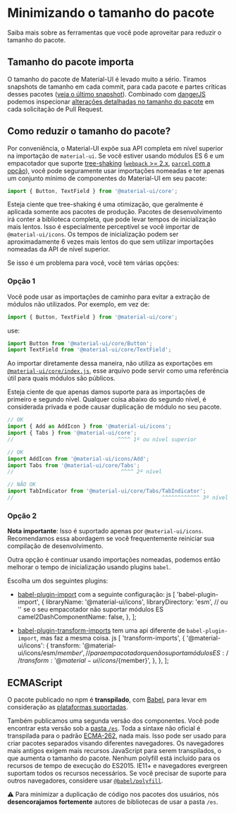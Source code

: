 # Minimizando o tamanho do pacote

<p class="description">Saiba mais sobre as ferramentas que você pode aproveitar para reduzir o tamanho do pacote.</p>

## Tamanho do pacote importa

O tamanho do pacote de Material-UI é levado muito a sério. Tiramos snapshots de tamanho em cada commit, para cada pacote e partes críticas desses pacotes ([veja o último snapshot](/size-snapshot)). Combinado com [dangerJS](https://danger.systems/js/) podemos inspecionar [alterações detalhadas no tamanho do pacote](https://github.com/mui-org/material-ui/pull/14638#issuecomment-466658459) em cada solicitação de Pull Request.

## Como reduzir o tamanho do pacote?

Por conveniência, o Material-UI expõe sua API completa em nível superior na importação de `material-ui`. Se você estiver usando módulos ES 6 e um empacotador que suporte [tree-shaking](https://pt.stackoverflow.com/a/317844) ([`webpack` >= 2.x](https://webpack.js.org/guides/tree-shaking/), [`parcel` com a opção](https://en.parceljs.org/cli.html#enable-experimental-scope-hoisting/tree-shaking-support)), você pode seguramente usar importações nomeadas e ter apenas um conjunto mínimo de componentes do Material-UI em seu pacote:

```js
import { Button, TextField } from '@material-ui/core';
```

Esteja ciente que tree-shaking é uma otimização, que geralmente é aplicada somente aos pacotes de produção. Pacotes de desenvolvimento irá conter a biblioteca completa, que pode levar tempos de inicialização mais lentos. Isso é especialmente perceptível se você importar de `@material-ui/icons`. Os tempos de inicialização podem ser aproximadamente 6 vezes mais lentos do que sem utilizar importações nomeadas da API de nível superior.

Se isso é um problema para você, você tem várias opções:

### Opção 1

Você pode usar as importações de caminho para evitar a extração de módulos não utilizados. Por exemplo, em vez de:

```js
import { Button, TextField } from '@material-ui/core';
```

use:

```js
import Button from '@material-ui/core/Button';
import TextField from '@material-ui/core/TextField';
```

Ao importar diretamente dessa maneira, não utiliza as exportações em [`@material-ui/core/index.js`](https://github.com/mui-org/material-ui/blob/master/packages/material-ui/src/index.js), esse arquivo pode servir como uma referência útil para quais módulos são públicos.

Esteja ciente de que apenas damos suporte para as importações de primeiro e segundo nível. Qualquer coisa abaixo do segundo nível, é considerada privada e pode causar duplicação de módulo no seu pacote.

```js
// OK
import { Add as AddIcon } from '@material-ui/icons';
import { Tabs } from '@material-ui/core';
//                                 ^^^^ 1º ou nível superior

// OK
import AddIcon from '@material-ui/icons/Add';
import Tabs from '@material-ui/core/Tabs';
//                                  ^^^^ 2º nível

// NÃO OK
import TabIndicator from '@material-ui/core/Tabs/TabIndicator';
//                                               ^^^^^^^^^^^^ 3º nível
```

### Opção 2

**Nota importante**: Isso é suportado apenas por `@material-ui/icons`. Recomendamos essa abordagem se você frequentemente reiniciar sua compilação de desenvolvimento.

Outra opção é continuar usando importações nomeadas, podemos então melhorar o tempo de inicialização usando plugins `babel`.

Escolha um dos seguintes plugins:

- [babel-plugin-import](https://github.com/ant-design/babel-plugin-import) com a seguinte configuração: 
        js
        [
        'babel-plugin-import',
        {
          libraryName: '@material-ui/icons',
          libraryDirectory: 'esm', // ou '' se o seu empacotador não suportar módulos ES
          camel2DashComponentName: false,
        },
        ];

- [babel-plugin-transform-imports](https://www.npmjs.com/package/babel-plugin-transform-import) tem uma api diferente de `babel-plugin-import`, mas faz a mesma coisa. 
        js
        [
        'transform-imports',
        {
          '@material-ui/icons': {
            transform: '@material-ui/icons/esm/${member}',
            // para empacotador que não suporta módulos ES:
            // transform: '@material-ui/icons/${member}',
          },
        },
        ];

## ECMAScript

O pacote publicado no npm é **transpilado**, com [Babel](https://github.com/babel/babel), para levar em consideração as [plataformas suportadas](/getting-started/supported-platforms/).

Também publicamos uma segunda versão dos componentes. Você pode encontrar esta versão sob a [pasta `/es`](https://unpkg.com/@material-ui/core/es/). Toda a sintaxe não oficial é transpilada para o padrão [ECMA-262](https://www.ecma-international.org/publications/standards/Ecma-262.htm), nada mais. Isso pode ser usado para criar pacotes separados visando diferentes navegadores. Os navegadores mais antigos exigem mais recursos JavaScript para serem transpilados, o que aumenta o tamanho do pacote. Nenhum polyfill está incluído para os recursos de tempo de execução do ES2015. IE11+ e navegadores evergreen suportam todos os recursos necessários. Se você precisar de suporte para outros navegadores, considere usar [`@babel/polyfill`](https://www.npmjs.com/package/@babel/polyfill).

⚠️ Para minimizar a duplicação de código nos pacotes dos usuários, nós **desencorajamos fortemente** autores de bibliotecas de usar a pasta `/es`.